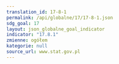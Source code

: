```yaml
---
translation_id: 17-8-1
permalink: /api/globalne/17/17-8-1.json
sdg_goal: 17
layout: json_globalne_goal_indicator
indicator: "17.8.1"
zmienne: ogółem
kategorie: null
source_url: www.stat.gov.pl
---
```

